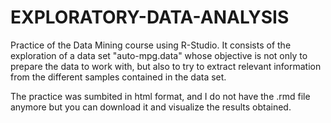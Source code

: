 # EXPLORATORY-DATA-ANALYSIS
Practice of the Data Mining course using R-Studio. It consists of the exploration of a data set "auto-mpg.data" whose objective is not only to prepare the data to work with, but also to try to extract relevant information from the different samples contained in the data set. 

The practice was sumbited in html format, and I do not have the .rmd file anymore but you can download it and visualize the results obtained.
